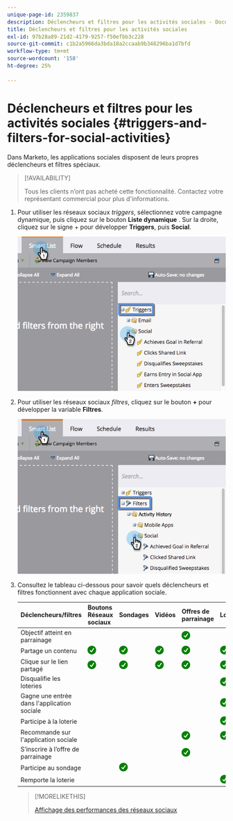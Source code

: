```yaml
---
unique-page-id: 2359837
description: Déclencheurs et filtres pour les activités sociales - Documents Marketo - Documentation du produit
title: Déclencheurs et filtres pour les activités sociales
exl-id: 97b28a89-21d2-4179-9257-f50efbb3c228
source-git-commit: c1b2a5966da3bda18a2ccaab9b348296ba1d7bfd
workflow-type: tm+mt
source-wordcount: '158'
ht-degree: 25%

---
```


# Déclencheurs et filtres pour les activités sociales {#triggers-and-filters-for-social-activities}

Dans Marketo, les applications sociales disposent de leurs propres déclencheurs et filtres spéciaux.

>[!AVAILABILITY]
>
>Tous les clients n’ont pas acheté cette fonctionnalité. Contactez votre représentant commercial pour plus d&#39;informations.

1. Pour utiliser les réseaux sociaux _triggers_, sélectionnez votre campagne dynamique, puis cliquez sur le bouton **Liste dynamique** . Sur la droite, cliquez sur le signe + pour développer **Triggers**, puis **Social**.

   ![](assets/image2015-4-23-11-22-39.png)

1. Pour utiliser les réseaux sociaux _filtres_, cliquez sur le bouton **+** pour développer la variable **Filtres**.

   ![](assets/two-282-29.png)

1. Consultez le tableau ci-dessous pour savoir quels déclencheurs et filtres fonctionnent avec chaque application sociale.

   | Déclencheurs/filtres | Boutons Réseaux sociaux | Sondages | Vidéos | Offres de parrainage | Loteries |
   |---|---|---|---|---|---|
   | Objectif atteint en parrainage |  |  |  | ![(coche)](assets/check.png) |  |
   | Partage un contenu | ![(coche)](assets/check.png) | ![(coche)](assets/check.png) | ![(coche)](assets/check.png) | ![(coche)](assets/check.png) | ![(coche)](assets/check.png) |
   | Clique sur le lien partagé | ![(coche)](assets/check.png) | ![(coche)](assets/check.png) | ![(coche)](assets/check.png) | ![(coche)](assets/check.png) | ![(coche)](assets/check.png) |
   | Disqualifie les loteries |  |  |  |  | ![(coche)](assets/check.png) |
   | Gagne une entrée dans l&#39;application sociale |  |  |  |  | ![(coche)](assets/check.png) |
   | Participe à la loterie |  |  |  |  | ![(coche)](assets/check.png) |
   | Recommande sur l&#39;application sociale |  |  |  | ![(coche)](assets/check.png) | ![(coche)](assets/check.png) |
   | S’inscrire à l’offre de parrainage |  |  |  | ![(coche)](assets/check.png) |  |
   | Participe au sondage |  | ![(coche)](assets/check.png) |  |  |  |
   | Remporte la loterie |  |  |  |  | ![(coche)](assets/check.png) |

   >[!MORELIKETHIS]
   >
   >[Affichage des performances des réseaux sociaux](/help/marketo/product-docs/demand-generation/social/social-functions/view-social-performance.md)
